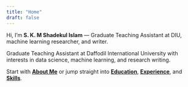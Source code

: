 ```yaml
---
title: "Home"
draft: false
---
```

Hi, I’m **S. K. M Shadekul Islam** — Graduate Teaching Assistant at DIU, machine learning researcher, and writer.

Graduate Teaching Assistant at Daffodil International University with interests in data science, machine learning, and research writing.

Start with **[About Me](/about/)** or jump straight into **[Education](/about/education/)**, **[Experience](/about/experience/)**, and **[Skills](/about/skills/)**.
